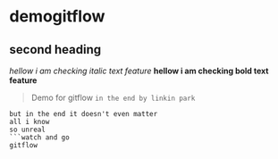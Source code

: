 # demogitflow
## second heading
*hellow i am checking italic text feature*
**hellow i am checking bold text feature**
>Demo for gitflow
`in the end by linkin park`

```i tried so hard and got so far 
but in the end it doesn't even matter
all i know
so unreal
```watch and go
gitflow
